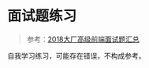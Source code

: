 # 面试题练习

> 参考：[2018大厂高级前端面试题汇总](https://mp.weixin.qq.com/s/OiyXWaH0gv2EjAqU1pC_nA)

自我学习练习，可能存在错误，不构成参考。